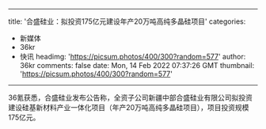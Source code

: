 
---
title: '合盛硅业：拟投资175亿元建设年产20万吨高纯多晶硅项目'
categories: 
 - 新媒体
 - 36kr
 - 快讯
headimg: 'https://picsum.photos/400/300?random=577'
author: 36kr
comments: false
date: Mon, 14 Feb 2022 07:37:26 GMT
thumbnail: 'https://picsum.photos/400/300?random=577'
---

<div>   
36氪获悉，合盛硅业发布公告称，全资子公司新疆中部合盛硅业有限公司拟投资建设硅基新材料产业一体化项目（年产20万吨高纯多晶硅项目），项目投资规模175亿元。  
</div>
            
